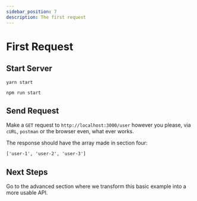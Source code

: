 ```yaml
---
sidebar_position: 7
description: The first request
---
```


# First Request

## Start Server

`yarn start`

`npm run start`

## Send Request

Make a `GET` request to `http://localhost:3000/user` however you please, via `cURL`, `postman` or the browser even, what ever works.

The response should have the array made in section four:

`['user-1', 'user-2', 'user-3']`

## Next Steps

Go to the advanced section where we transform this basic example into a more usable API.
